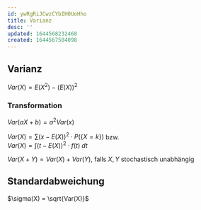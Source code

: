 ```yaml
---
id: ywRgRiJCwzCYbIH0UoHho
title: Varianz
desc: ''
updated: 1644568232468
created: 1644567584098
---
```


## Varianz
$Var(X) = E(X^2) - (E(X))^2$

### Transformation

$Var(aX+b) = a^2 Var(x)$

$Var(X) = \sum (x - E(X))^2 \cdot P(\{X=k\})$ bzw.  
$Var(X) = \int (t - E(X))^2 \cdot f(t) \; dt$

$Var(X+Y) = Var(X) + Var(Y)$, falls $X,Y$ stochastisch unabhängig

## Standardabweichung
$\sigma(X) = \sqrt{Var(X)}$
